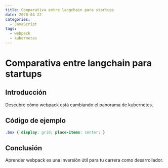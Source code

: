 ```yaml
---
title: Comparativa entre langchain para startups
date: 2028-04-22
categories:
  - JavaScript
tags:
  - webpack
  - kubernetes
---
```


# Comparativa entre langchain para startups

## Introducción

Descubre cómo webpack está cambiando el panorama de kubernetes.

## Código de ejemplo

```css
.box { display: grid; place-items: center; }
```

## Conclusión

Aprender webpack es una inversión útil para tu carrera como desarrollador.